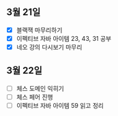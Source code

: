 ## 3월 21일

- [x] 블랙잭 마무리하기
- [x] 이펙티브 자바 아이템 23, 43, 31 공부
- [x] 네오 강의 다시보기 마무리

## 3월 22일

- [ ] 체스 도메인 익히기
- [ ] 체스 페어 진행
- [ ] 이펙티브 자바 아이템 59 읽고 정리
